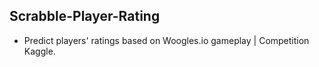 ## Scrabble-Player-Rating
* Predict players' ratings based on Woogles.io gameplay | Competition Kaggle.
